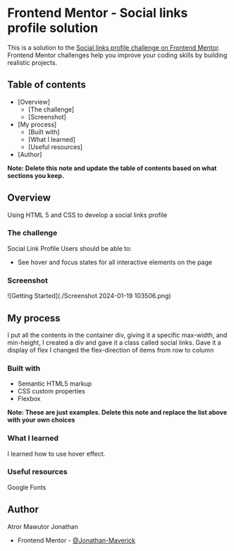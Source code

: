 # Frontend Mentor - Social links profile solution

This is a solution to the [Social links profile challenge on Frontend Mentor](https://www.frontendmentor.io/challenges/social-links-profile-UG32l9m6dQ). Frontend Mentor challenges help you improve your coding skills by building realistic projects. 

## Table of contents

- [Overview]
  - [The challenge]
  - [Screenshot]
- [My process]
  - [Built with]
  - [What I learned]
  - [Useful resources]
- [Author]


**Note: Delete this note and update the table of contents based on what sections you keep.**

## Overview
Using HTML 5 and CSS to develop a social links profile 
### The challenge
Social Link Profile
Users should be able to:

- See hover and focus states for all interactive elements on the page

### Screenshot

![Getting Started](./Screenshot 2024-01-19 103506.png)


## My process
I put all the contents in the container div, giving it a specific max-width, and min-height,
I created a div and gave it a class called social links. Gave it a display of flex 
I changed the flex-direction of items from row to column 
### Built with

- Semantic HTML5 markup
- CSS custom properties
- Flexbox


**Note: These are just examples. Delete this note and replace the list above with your own choices**

### What I learned

I learned how to use hover effect.

### Useful resources
Google Fonts

## Author
Atror Mawutor Jonathan
- Frontend Mentor - [@Jonathan-Maverick](https://www.frontendmentor.io/profile/jonathan-maverick)
